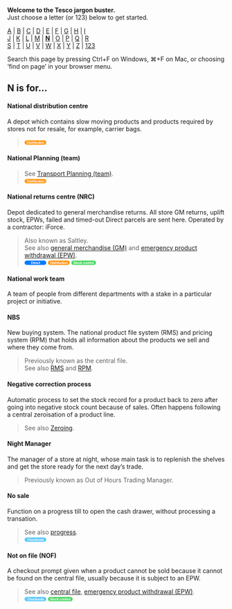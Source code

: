 **Welcome to the Tesco jargon buster.**  
Just choose a letter (or 123) below to get started.  

[A](a.md) | [B](b.md) | [C](c.md) | [D](d.md) | [E](e.md) | [F](f.md) | [G](g.md) | [H](h.md) | [I](i.md)  
[J](j.md) | [K](k.md) | [L](l.md) | [M](m.md) | [**N**](n.md) | [O](o.md) | [P](p.md) | [Q](q.md) | [R](r.md)  
[S](s.md) | [T](t.md) | [U](u.md) | [V](v.md) | [W](w.md) | [X](x.md) | [Y](y.md) | [Z](z.md) | [123](123.md)

Search this page by pressing Ctrl+F on Windows, ⌘+F on Mac, or choosing ‘find on page’ in your browser menu.

## N is for…

#### National distribution centre
A depot which contains slow moving products and products required by stores not for resale, for example, carrier bags.  
> ![Distribution](assets/images/tag-distribution.png)

#### National Planning (team)
> See [Transport Planning (team)](t.md#transport-planning-team).  
> ![Distribution](assets/images/tag-distribution.png)

#### National returns centre (NRC)
Depot dedicated to general merchandise returns. All store GM returns, uplift stock, EPWs, failed and timed-out Direct parcels are sent here. Operated by a contractor: iForce.  
> Also known as Saltley.  
> See also [general merchandise (GM)](g.md#general-merchandise-gm) and [emergency product withdrawal (EPW)](e.md#emergency-product-withdrawal-epw).  
> ![Direct](assets/images/tag-direct.png) ![Distribution](assets/images/tag-distribution.png) ![Stock control](assets/images/tag-stockcontrol.png)  

#### National work team
A team of people from different departments with a stake in a particular project or initiative.

#### NBS
New buying system. The national product file system (RMS) and pricing system (RPM) that holds all information about the products we sell and where they come from.
> Previously known as the central file.  
> See also [RMS](r.md#rms) and [RPM](r.md#rpm).

#### Negative correction process
Automatic process to set the stock record for a product back to zero after going into negative stock count because of sales. Often happens following a central zeroisation of a product line.
> See also [Zeroing](z.md#zeroing).

#### Night Manager
The manager of a store at night, whose main task is to replenish the shelves and get the store ready for the next day’s trade.
> Previously known as Out of Hours Trading Manager.

#### No sale
Function on a progress till to open the cash drawer, without processing a transation.
> See also [progress](p.md#progress).    
> ![Checkouts](assets/images/tag-checkouts.png)

#### Not on file (NOF)
A checkout prompt given when a product cannot be sold because it cannot be found on the central file, usually because it is subject to an EPW.
> See also [central file](c.md#central-file), [emergency product withdrawal (EPW)](e.md#emergency-product-withdrawal-epw).  
> ![Checkouts](assets/images/tag-checkouts.png) ![Stock control](assets/images/tag-stockcontrol.png)
